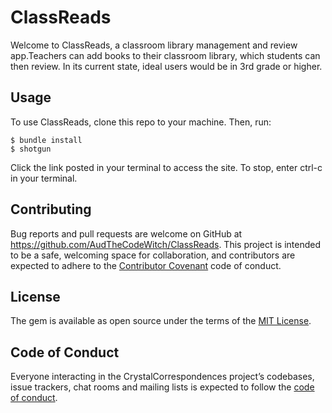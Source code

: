 # ClassReads

Welcome to ClassReads, a classroom library management and review app.Teachers can add books to their classroom library, which students can then review. In its current state, ideal users would be in 3rd grade or higher. 

## Usage

To use ClassReads, clone this repo to your machine. Then, run:

    $ bundle install
    $ shotgun

Click the link posted in your terminal to access the site. To stop, enter ctrl-c in your terminal.

## Contributing

Bug reports and pull requests are welcome on GitHub at https://github.com/AudTheCodeWitch/ClassReads. This project is intended to be a safe, welcoming space for collaboration, and contributors are expected to adhere to the [Contributor Covenant](http://contributor-covenant.org) code of conduct.

## License

The gem is available as open source under the terms of the [MIT License](https://opensource.org/licenses/MIT).

## Code of Conduct

Everyone interacting in the CrystalCorrespondences project’s codebases, issue trackers, chat rooms and mailing lists is expected to follow the [code of conduct](https://github.com/AudTheCodeWitch/ClassReads/blob/master/CODE_OF_CONDUCT.md).